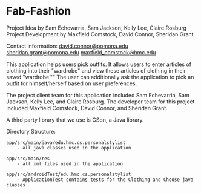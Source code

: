 Fab-Fashion
===========

Project Idea by Sam Echevarria, Sam Jackson, Kelly Lee, Claire Rosburg
Project Development by Maxfield Comstock, David Connor, Sheridan Grant

Contact information:
	david.connor@pomona.edu
	sheridan.grant@pomona.edu
	maxfield_comstock@hmc.edu


This application helps users pick outfits. It allows users to enter articles of clothing into their
"wardrobe" and view these articles of clothing in their saved "wardrobe."" The user can
additionally ask the application to pick an outfit for himself/herself based on user preferences.

The project client team for this application included Sam Echevarria, Sam Jackson, Kelly Lee, and
Claire Rosburg. The developer team for this project included Maxfield Comstock, David Connor, and
Sheridan Grant.

A third party library that we use is GSon, a Java library.


Directory Structure:

    app/src/main/java/edu.hmc.cs.personalstylist
        - all java classes used in the application

    app/src/main/res
        - all xml files used in the application

    app/src/androidTest/edu.hmc.cs.personalstylist
        - ApplicationTest contains tests for the Clothing and Choose java classes

